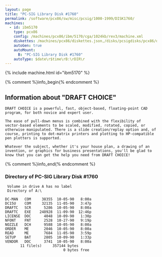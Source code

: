 ```yaml
---
layout: page
title: "PC-SIG Library Disk #1760"
permalink: /software/pcx86/sw/misc/pcsig/1000-1999/DISK1760/
machines:
  - id: ibm5170
    type: pcx86
    config: /machines/pcx86/ibm/5170/cga/1024kb/rev3/machine.xml
    diskettes: /machines/pcx86/diskettes.json,/disks/pcsigdisks/pcx86/diskettes.json
    autoGen: true
    autoMount:
      B: "PC-SIG Library Disk #1760"
    autoType: $date\r$time\rB:\rDIR\r
---
```


{% include machine.html id="ibm5170" %}

{% comment %}info_begin{% endcomment %}

## Information about "DRAFT CHOICE"

    DRAFT CHOICE is a powerful, fast, object-based, floating-point CAD
    program, for both novice and expert user.
    
    The ease of pull-down menus is combined with the flexibility of
    vector-based elements to be scaled, modified, rotated, copied, or
    otherwise manipulated. There is a slide creation/replay option and, of
    course, printing to dot-matrix printers and plotting to HP-compatible
    pen plotters is supported.
    
    Whatever the subject, whether it's your house plan, a drawing of an
    invention, or graphics for business presentations, you'll be glad to
    know that you can get the help you need from DRAFT CHOICE!
{% comment %}info_end{% endcomment %}


### Directory of PC-SIG Library Disk #1760

     Volume in drive A has no label
     Directory of A:\

    DC-MAN   COM     38355  10-05-90   8:00a
    DC15U    COM     32135  11-05-90   3:47p
    DRAFTC   SCR      5286  10-05-90   8:00a
    DRAFTC   EXE    248928  11-09-90  12:46p
    LICENSE  DOC      4048  10-09-90   1:30p
    NFONT    FNT      2528  10-27-90   9:19p
    NOZZLE   DCH      9588  10-05-90   8:00a
    ORDER    ME       2046  10-05-90   8:00a
    READ     ME       7684  11-05-90   3:59p
    SETUP    BAT      2805  10-09-90   1:33p
    VENDOR   DOC      3741  10-05-90   8:00a
           11 file(s)     357144 bytes
                               0 bytes free
